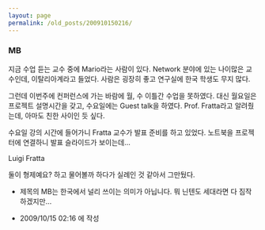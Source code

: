 ```yaml
---
layout: page
permalink: /old_posts/200910150216/
---
```


### MB

지금 수업 듣는 교수 중에 Mario라는 사람이 있다. Network 분야에 있는 나이많은 교수인데, 이탈리아계라고 들었다. 사람은 굉장히 좋고 연구실에 한국 학생도 무지 많다.

그런데 이번주에 컨퍼런스에 가는 바람에 월, 수 이틀간 수업을 못하였다. 대신 월요일은 프로젝트 설명시간을 갖고, 수요일에는 Guest talk을 하였다. Prof. Fratta라고 알려줬는데, 아마도 친한 사이인 듯 싶다.

수요일 강의 시간에 들어가니 Fratta 교수가 발표 준비를 하고 있었다. 노트북을 프로젝터에 연결하니 발표 슬라이드가 보이는데...



















Luigi Fratta

둘이 형제예요? 하고 물어볼까 하다가 실례인 것 같아서 그만뒀다.



* 제목의 MB는 한국에서 널리 쓰이는 의미가 아닙니다. 뭐 닌텐도 세대라면 다 짐작하겠지만...





- 2009/10/15 02:16 에 작성
